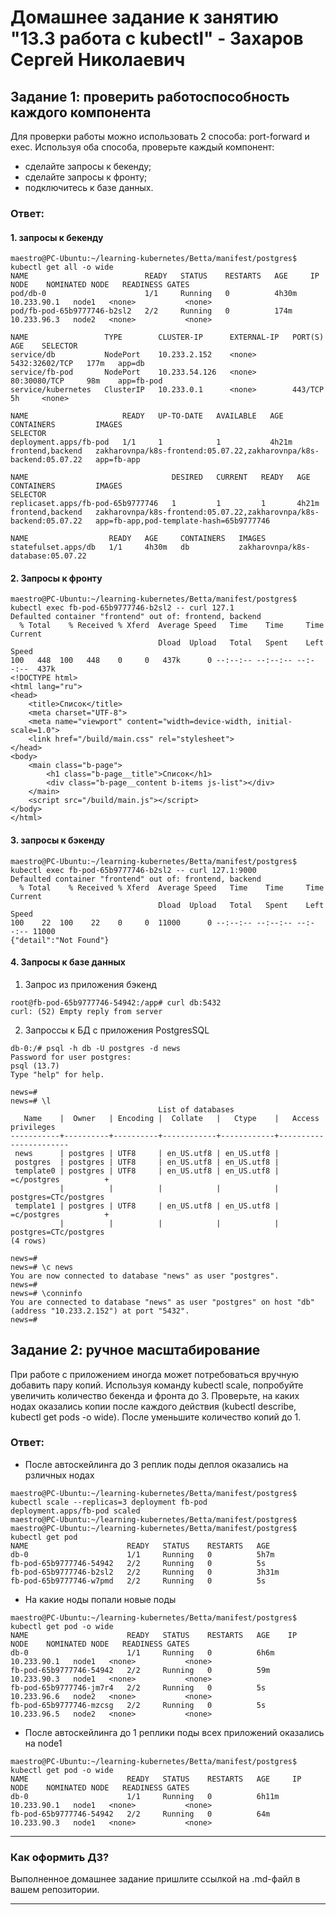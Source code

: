 
# Домашнее задание к занятию "13.3 работа с kubectl" - Захаров Сергей Николаевич
## Задание 1: проверить работоспособность каждого компонента
Для проверки работы можно использовать 2 способа: port-forward и exec. Используя оба способа, проверьте каждый компонент:
* сделайте запросы к бекенду;
* сделайте запросы к фронту;
* подключитесь к базе данных.
### Ответ:

#### 1. запросы к бекенду

```
maestro@PC-Ubuntu:~/learning-kubernetes/Betta/manifest/postgres$ kubectl get all -o wide
NAME                          READY   STATUS    RESTARTS   AGE     IP            NODE    NOMINATED NODE   READINESS GATES
pod/db-0                      1/1     Running   0          4h30m   10.233.90.1   node1   <none>           <none>
pod/fb-pod-65b9777746-b2sl2   2/2     Running   0          174m    10.233.96.3   node2   <none>           <none>

NAME                 TYPE        CLUSTER-IP      EXTERNAL-IP   PORT(S)          AGE    SELECTOR
service/db           NodePort    10.233.2.152    <none>        5432:32602/TCP   177m   app=db
service/fb-pod       NodePort    10.233.54.126   <none>        80:30080/TCP     98m    app=fb-pod
service/kubernetes   ClusterIP   10.233.0.1      <none>        443/TCP          5h     <none>

NAME                     READY   UP-TO-DATE   AVAILABLE   AGE     CONTAINERS         IMAGES                                                               SELECTOR
deployment.apps/fb-pod   1/1     1            1           4h21m   frontend,backend   zakharovnpa/k8s-frontend:05.07.22,zakharovnpa/k8s-backend:05.07.22   app=fb-app

NAME                                DESIRED   CURRENT   READY   AGE     CONTAINERS         IMAGES                                                               SELECTOR
replicaset.apps/fb-pod-65b9777746   1         1         1       4h21m   frontend,backend   zakharovnpa/k8s-frontend:05.07.22,zakharovnpa/k8s-backend:05.07.22   app=fb-app,pod-template-hash=65b9777746

NAME                  READY   AGE     CONTAINERS   IMAGES
statefulset.apps/db   1/1     4h30m   db           zakharovnpa/k8s-database:05.07.22

```
#### 2. Запросы к фронту

```
maestro@PC-Ubuntu:~/learning-kubernetes/Betta/manifest/postgres$ kubectl exec fb-pod-65b9777746-b2sl2 -- curl 127.1
Defaulted container "frontend" out of: frontend, backend
  % Total    % Received % Xferd  Average Speed   Time    Time     Time  Current
                                 Dload  Upload   Total   Spent    Left  Speed
100   448  100   448    0     0   437k      0 --:--:-- --:--:-- --:--:--  437k
<!DOCTYPE html>
<html lang="ru">
<head>
    <title>Список</title>
    <meta charset="UTF-8">
    <meta name="viewport" content="width=device-width, initial-scale=1.0">
    <link href="/build/main.css" rel="stylesheet">
</head>
<body>
    <main class="b-page">
        <h1 class="b-page__title">Список</h1>
        <div class="b-page__content b-items js-list"></div>
    </main>
    <script src="/build/main.js"></script>
</body>
</html>

```
#### 3. запросы к бэкенду

```
maestro@PC-Ubuntu:~/learning-kubernetes/Betta/manifest/postgres$ kubectl exec fb-pod-65b9777746-b2sl2 -- curl 127.1:9000
Defaulted container "frontend" out of: frontend, backend
  % Total    % Received % Xferd  Average Speed   Time    Time     Time  Current
                                 Dload  Upload   Total   Spent    Left  Speed
100    22  100    22    0     0  11000      0 --:--:-- --:--:-- --:--:-- 11000
{"detail":"Not Found"}

```

#### 4. Запросы к базе данных
1. Запрос из приложения бэкенд
```
root@fb-pod-65b9777746-54942:/app# curl db:5432
curl: (52) Empty reply from server
```
2. Запроссы к БД с приложения PostgresSQL
```
db-0:/# psql -h db -U postgres -d news
Password for user postgres: 
psql (13.7)
Type "help" for help.

news=# 
news=# \l
                                 List of databases
   Name    |  Owner   | Encoding |  Collate   |   Ctype    |   Access privileges   
-----------+----------+----------+------------+------------+-----------------------
 news      | postgres | UTF8     | en_US.utf8 | en_US.utf8 | 
 postgres  | postgres | UTF8     | en_US.utf8 | en_US.utf8 | 
 template0 | postgres | UTF8     | en_US.utf8 | en_US.utf8 | =c/postgres          +
           |          |          |            |            | postgres=CTc/postgres
 template1 | postgres | UTF8     | en_US.utf8 | en_US.utf8 | =c/postgres          +
           |          |          |            |            | postgres=CTc/postgres
(4 rows)

news=# 
news=# \c news
You are now connected to database "news" as user "postgres".
news=# 
news=# \conninfo
You are connected to database "news" as user "postgres" on host "db" (address "10.233.2.152") at port "5432".
news=# 
```

## Задание 2: ручное масштабирование

При работе с приложением иногда может потребоваться вручную добавить пару копий. Используя команду kubectl scale, попробуйте увеличить количество бекенда и фронта до 3. Проверьте, на каких нодах оказались копии после каждого действия (kubectl describe, kubectl get pods -o wide). После уменьшите количество копий до 1.

### Ответ:

* После автоскейлинга до 3 реплик поды деплоя оказались на рзличных нодах
```
maestro@PC-Ubuntu:~/learning-kubernetes/Betta/manifest/postgres$ kubectl scale --replicas=3 deployment fb-pod 
deployment.apps/fb-pod scaled
maestro@PC-Ubuntu:~/learning-kubernetes/Betta/manifest/postgres$ 
maestro@PC-Ubuntu:~/learning-kubernetes/Betta/manifest/postgres$ kubectl get pod
NAME                      READY   STATUS    RESTARTS   AGE
db-0                      1/1     Running   0          5h7m
fb-pod-65b9777746-54942   2/2     Running   0          5s
fb-pod-65b9777746-b2sl2   2/2     Running   0          3h31m
fb-pod-65b9777746-w7pmd   2/2     Running   0          5s
```
* На какие ноды попали новые поды
```
maestro@PC-Ubuntu:~/learning-kubernetes/Betta/manifest/postgres$ kubectl get pod -o wide
NAME                      READY   STATUS    RESTARTS   AGE    IP            NODE    NOMINATED NODE   READINESS GATES
db-0                      1/1     Running   0          6h6m   10.233.90.1   node1   <none>           <none>
fb-pod-65b9777746-54942   2/2     Running   0          59m    10.233.90.3   node1   <none>           <none>
fb-pod-65b9777746-jm7r4   2/2     Running   0          5s     10.233.96.6   node2   <none>           <none>
fb-pod-65b9777746-mzcsg   2/2     Running   0          5s     10.233.96.5   node2   <none>           <none>
```
* После автоскейлинга до 1 реплики поды всех приложений оказались на node1
```
maestro@PC-Ubuntu:~/learning-kubernetes/Betta/manifest/postgres$ kubectl get pod -o wide
NAME                      READY   STATUS    RESTARTS   AGE     IP            NODE    NOMINATED NODE   READINESS GATES
db-0                      1/1     Running   0          6h11m   10.233.90.1   node1   <none>           <none>
fb-pod-65b9777746-54942   2/2     Running   0          64m     10.233.90.3   node1   <none>           <none>

```

---

### Как оформить ДЗ?

Выполненное домашнее задание пришлите ссылкой на .md-файл в вашем репозитории.

---
